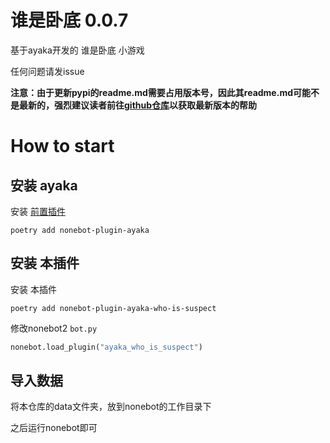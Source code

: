 # 谁是卧底 0.0.7

基于ayaka开发的 谁是卧底 小游戏

任何问题请发issue

<b>注意：由于更新pypi的readme.md需要占用版本号，因此其readme.md可能不是最新的，强烈建议读者前往[github仓库](https://github.com/bridgeL/nonebot-plugin-ayaka-who-is-suspect)以获取最新版本的帮助</b>


# How to start

## 安装 ayaka

安装 [前置插件](https://github.com/bridgeL/nonebot-plugin-ayaka) 

`poetry add nonebot-plugin-ayaka`


## 安装 本插件

安装 本插件

`poetry add nonebot-plugin-ayaka-who-is-suspect`

修改nonebot2  `bot.py` 

```python
nonebot.load_plugin("ayaka_who_is_suspect")
```

## 导入数据

将本仓库的data文件夹，放到nonebot的工作目录下

之后运行nonebot即可
